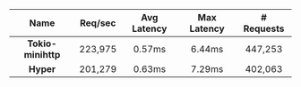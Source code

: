 |   **Name**   |   Req/sec   | Avg Latency | Max Latency |  # Requests |
|:------------:|:-----------:|:-----------:|:-----------:|:-----------:|
|**Tokio-minihttp** |223,975|0.57ms|6.44ms|447,253|
|**Hyper** |201,279|0.63ms|7.29ms|402,063|
